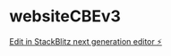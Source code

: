 # websiteCBEv3

[Edit in StackBlitz next generation editor ⚡️](https://stackblitz.com/~/github.com/Kal-droid/websiteCBEv3)